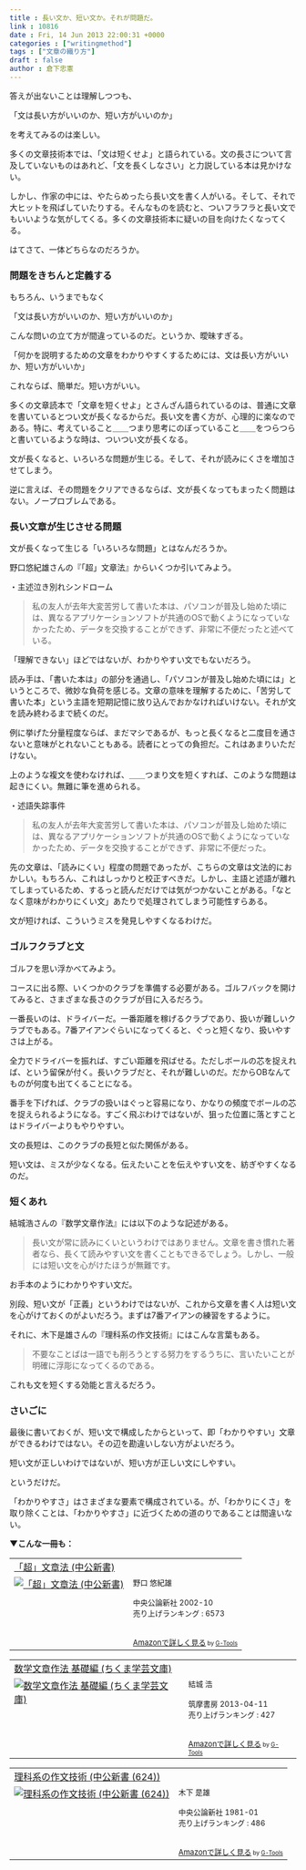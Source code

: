 ```yaml
---
title : 長い文か、短い文か。それが問題だ。
link : 10816
date : Fri, 14 Jun 2013 22:00:31 +0000
categories : ["writingmethod"]
tags : ["文章の織り方"]
draft : false
author : 倉下忠憲
---
```


答えが出ないことは理解しつつも、

「文は長い方がいいのか、短い方がいいのか」

を考えてみるのは楽しい。

多くの文章技術本では、「文は短くせよ」と語られている。文の長さについて言及していないものはあれど、「文を長くしなさい」と力説している本は見かけない。

しかし、作家の中には、やたらめったら長い文を書く人がいる。そして、それで大ヒットを飛ばしていたりする。そんなものを読むと、ついフラフラと長い文でもいいような気がしてくる。多くの文章技術本に疑いの目を向けたくなってくる。

はてさて、一体どちらなのだろうか。

<H3>問題をきちんと定義する</H3>もちろん、いうまでもなく

「文は長い方がいいのか、短い方がいいのか」

こんな問いの立て方が間違っているのだ。というか、曖昧すぎる。

「何かを説明するための文章をわかりやすくするためには、文は長い方がいいか、短い方がいいか」

これならば、簡単だ。短い方がいい。

多くの文章読本で「文章を短くせよ」とさんざん語られているのは、普通に文章を書いているとつい文が長くなるからだ。長い文を書く方が、心理的に楽なのである。特に、考えていること＿＿つまり思考にのぼっていること＿＿をつらつらと書いているような時は、ついつい文が長くなる。

文が長くなると、いろいろな問題が生じる。そして、それが読みにくさを増加させてしまう。

逆に言えば、その問題をクリアできるならば、文が長くなってもまったく問題はない。ノープロブレムである。

<H3>長い文章が生じさせる問題</H3>文が長くなって生じる「いろいろな問題」とはなんだろうか。

野口悠紀雄さんの『「超」文章法』からいくつか引いてみよう。

・主述泣き別れシンドローム

<blockquote>
私の友人が去年大変苦労して書いた本は、パソコンが普及し始めた頃には、異なるアプリケーションソフトが共通のOSで動くようになっていなかったため、データを交換することができず、非常に不便だったと述べている。
</blockquote>

「理解できない」ほどではないが、わかりやすい文でもないだろう。

読み手は、「書いた本は」の部分を通過し、「パソコンが普及し始めた頃には」というところで、微妙な負荷を感じる。文章の意味を理解するために、「苦労して書いた本」という主語を短期記憶に放り込んでおかなければいけない。それが文を読み終わるまで続くのだ。

例に挙げた分量程度ならば、まだマシであるが、もっと長くなると二度目を通さないと意味がとれないこともある。読者にとっての負担だ。これはあまりいただけない。

上のような複文を使わなければ、＿＿つまり文を短くすれば、このような問題は起きにくい。無難に筆を進められる。

・述語失踪事件

<blockquote>
私の友人が去年大変苦労して書いた本は、パソコンが普及し始めた頃には、異なるアプリケーションソフトが共通のOSで動くようになっていなかったため、データを交換することができず、非常に不便だった。
</blockquote>

先の文章は、「読みにくい」程度の問題であったが、こちらの文章は文法的におかしい。もちろん、これはしっかりと校正すべきだ。しかし、主語と述語が離れてしまっているため、するっと読んだだけでは気がつかないことがある。「なとなく意味がわかりにくい文」あたりで処理されてしまう可能性すらある。

文が短ければ、こういうミスを発見しやすくなるわけだ。

<H3>ゴルフクラブと文</H3>ゴルフを思い浮かべてみよう。

コースに出る際、いくつかのクラブを準備する必要がある。ゴルフバックを開けてみると、さまざまな長さのクラブが目に入るだろう。

一番長いのは、ドライバーだ。一番距離を稼げるクラブであり、扱いが難しいクラブでもある。7番アイアンぐらいになってくると、ぐっと短くなり、扱いやすさは上がる。

全力でドライバーを振れば、すごい距離を飛ばせる。ただしボールの芯を捉えれば、という留保が付く。長いクラブだと、それが難しいのだ。だからOBなんてものが何度も出てくることになる。

番手を下げれば、クラブの扱いはぐっと容易になり、かなりの頻度でボールの芯を捉えられるようになる。すごく飛ぶわけではないが、狙った位置に落とすことはドライバーよりもやりやすい。

文の長短は、このクラブの長短と似た関係がある。

短い文は、ミスが少なくなる。伝えたいことを伝えやすい文を、紡ぎやすくなるのだ。

<H3>短くあれ</H3>結城浩さんの『数学文章作法』には以下のような記述がある。

<blockquote>
長い文が常に読みにくいというわけではありません。文章を書き慣れた著者なら、長くて読みやすい文を書くこともできるでしょう。しかし、一般には短い文を心がけたほうが無難です。
</blockquote>

お手本のようにわかりやすい文だ。

別段、短い文が「正義」というわけではないが、これから文章を書く人は短い文を心がけておくのがよいだろう。まずは7番アイアンの練習をするように。

それに、木下是雄さんの『理科系の作文技術』にはこんな言葉もある。

<blockquote>不要なことばは一語でも削ろうとする努力をするうちに、言いたいことが明確に浮彫になってくるのである。</blockquote>

これも文を短くする効能と言えるだろう。

<H3>さいごに</H3>最後に書いておくが、短い文で構成したからといって、即「わかりやすい」文章ができるわけではない。その辺を勘違いしない方がよいだろう。

短い文が正しいわけではないが、短い方が正しい文にしやすい。

というだけだ。

「わかりやすさ」はさまざまな要素で構成されている。が、「わかりにくさ」を取り除くことは、「わかりやすさ」に近づくための道のりであることは間違いない。

<strong>▼こんな一冊も：</strong>
<table  border="0" cellpadding="5"><tr><td colspan="2"><a href="http://www.amazon.co.jp/%E3%80%8C%E8%B6%85%E3%80%8D%E6%96%87%E7%AB%A0%E6%B3%95-%E4%B8%AD%E5%85%AC%E6%96%B0%E6%9B%B8-%E9%87%8E%E5%8F%A3-%E6%82%A0%E7%B4%80%E9%9B%84/dp/4121016629%3FSubscriptionId%3D15SMZCTB9V8NGR2TW082%26tag%3Drashita1000-22%26linkCode%3Dxm2%26camp%3D2025%26creative%3D165953%26creativeASIN%3D4121016629" target="_blank">「超」文章法 (中公新書)</a><img src="http://www.assoc-amazon.jp/e/ir?t=rashita1000-22&l=ur2&o=9" width="1" height="1" style="border: none;" alt="" /></td></tr><tr><td valign="top"><a href="http://www.amazon.co.jp/%E3%80%8C%E8%B6%85%E3%80%8D%E6%96%87%E7%AB%A0%E6%B3%95-%E4%B8%AD%E5%85%AC%E6%96%B0%E6%9B%B8-%E9%87%8E%E5%8F%A3-%E6%82%A0%E7%B4%80%E9%9B%84/dp/4121016629%3FSubscriptionId%3D15SMZCTB9V8NGR2TW082%26tag%3Drashita1000-22%26linkCode%3Dxm2%26camp%3D2025%26creative%3D165953%26creativeASIN%3D4121016629" target="_blank"><img src="http://ecx.images-amazon.com/images/I/51YRA2JZ0PL._SL160_.jpg" border="0" alt="「超」文章法 (中公新書)" /></a></td><td valign="top"><font size="-1">野口 悠紀雄 <br /><br />中央公論新社  2002-10<br />売り上げランキング : 6573<br /><br /><br /><a href="http://www.amazon.co.jp/%E3%80%8C%E8%B6%85%E3%80%8D%E6%96%87%E7%AB%A0%E6%B3%95-%E4%B8%AD%E5%85%AC%E6%96%B0%E6%9B%B8-%E9%87%8E%E5%8F%A3-%E6%82%A0%E7%B4%80%E9%9B%84/dp/4121016629%3FSubscriptionId%3D15SMZCTB9V8NGR2TW082%26tag%3Drashita1000-22%26linkCode%3Dxm2%26camp%3D2025%26creative%3D165953%26creativeASIN%3D4121016629" target="_blank">Amazonで詳しく見る</a></font><font size="-2"> by <a href="http://www.goodpic.com/mt/aws/index.html" >G-Tools</a></font></td></tr></table>

<table  border="0" cellpadding="5"><tr><td colspan="2"><a href="http://www.amazon.co.jp/%E6%95%B0%E5%AD%A6%E6%96%87%E7%AB%A0%E4%BD%9C%E6%B3%95-%E5%9F%BA%E7%A4%8E%E7%B7%A8-%E3%81%A1%E3%81%8F%E3%81%BE%E5%AD%A6%E8%8A%B8%E6%96%87%E5%BA%AB-%E7%B5%90%E5%9F%8E-%E6%B5%A9/dp/448009525X%3FSubscriptionId%3D15SMZCTB9V8NGR2TW082%26tag%3Drashita1000-22%26linkCode%3Dxm2%26camp%3D2025%26creative%3D165953%26creativeASIN%3D448009525X" target="_blank">数学文章作法 基礎編 (ちくま学芸文庫)</a><img src="http://www.assoc-amazon.jp/e/ir?t=rashita1000-22&l=ur2&o=9" width="1" height="1" style="border: none;" alt="" /></td></tr><tr><td valign="top"><a href="http://www.amazon.co.jp/%E6%95%B0%E5%AD%A6%E6%96%87%E7%AB%A0%E4%BD%9C%E6%B3%95-%E5%9F%BA%E7%A4%8E%E7%B7%A8-%E3%81%A1%E3%81%8F%E3%81%BE%E5%AD%A6%E8%8A%B8%E6%96%87%E5%BA%AB-%E7%B5%90%E5%9F%8E-%E6%B5%A9/dp/448009525X%3FSubscriptionId%3D15SMZCTB9V8NGR2TW082%26tag%3Drashita1000-22%26linkCode%3Dxm2%26camp%3D2025%26creative%3D165953%26creativeASIN%3D448009525X" target="_blank"><img src="http://ecx.images-amazon.com/images/I/51f9QjetSrL._SL160_.jpg" border="0" alt="数学文章作法 基礎編 (ちくま学芸文庫)" /></a></td><td valign="top"><font size="-1">結城 浩 <br /><br />筑摩書房  2013-04-11<br />売り上げランキング : 427<br /><br /><br /><a href="http://www.amazon.co.jp/%E6%95%B0%E5%AD%A6%E6%96%87%E7%AB%A0%E4%BD%9C%E6%B3%95-%E5%9F%BA%E7%A4%8E%E7%B7%A8-%E3%81%A1%E3%81%8F%E3%81%BE%E5%AD%A6%E8%8A%B8%E6%96%87%E5%BA%AB-%E7%B5%90%E5%9F%8E-%E6%B5%A9/dp/448009525X%3FSubscriptionId%3D15SMZCTB9V8NGR2TW082%26tag%3Drashita1000-22%26linkCode%3Dxm2%26camp%3D2025%26creative%3D165953%26creativeASIN%3D448009525X" target="_blank">Amazonで詳しく見る</a></font><font size="-2"> by <a href="http://www.goodpic.com/mt/aws/index.html" >G-Tools</a></font></td></tr></table>

<table  border="0" cellpadding="5"><tr><td colspan="2"><a href="http://www.amazon.co.jp/%E7%90%86%E7%A7%91%E7%B3%BB%E3%81%AE%E4%BD%9C%E6%96%87%E6%8A%80%E8%A1%93-%E4%B8%AD%E5%85%AC%E6%96%B0%E6%9B%B8-624-%E6%9C%A8%E4%B8%8B-%E6%98%AF%E9%9B%84/dp/4121006240%3FSubscriptionId%3D15SMZCTB9V8NGR2TW082%26tag%3Drashita1000-22%26linkCode%3Dxm2%26camp%3D2025%26creative%3D165953%26creativeASIN%3D4121006240" target="_blank">理科系の作文技術 (中公新書 (624))</a><img src="http://www.assoc-amazon.jp/e/ir?t=rashita1000-22&l=ur2&o=9" width="1" height="1" style="border: none;" alt="" /></td></tr><tr><td valign="top"><a href="http://www.amazon.co.jp/%E7%90%86%E7%A7%91%E7%B3%BB%E3%81%AE%E4%BD%9C%E6%96%87%E6%8A%80%E8%A1%93-%E4%B8%AD%E5%85%AC%E6%96%B0%E6%9B%B8-624-%E6%9C%A8%E4%B8%8B-%E6%98%AF%E9%9B%84/dp/4121006240%3FSubscriptionId%3D15SMZCTB9V8NGR2TW082%26tag%3Drashita1000-22%26linkCode%3Dxm2%26camp%3D2025%26creative%3D165953%26creativeASIN%3D4121006240" target="_blank"><img src="http://ecx.images-amazon.com/images/I/31818M220JL._SL160_.jpg" border="0" alt="理科系の作文技術 (中公新書 (624))" /></a></td><td valign="top"><font size="-1">木下 是雄 <br /><br />中央公論新社  1981-01<br />売り上げランキング : 486<br /><br /><br /><a href="http://www.amazon.co.jp/%E7%90%86%E7%A7%91%E7%B3%BB%E3%81%AE%E4%BD%9C%E6%96%87%E6%8A%80%E8%A1%93-%E4%B8%AD%E5%85%AC%E6%96%B0%E6%9B%B8-624-%E6%9C%A8%E4%B8%8B-%E6%98%AF%E9%9B%84/dp/4121006240%3FSubscriptionId%3D15SMZCTB9V8NGR2TW082%26tag%3Drashita1000-22%26linkCode%3Dxm2%26camp%3D2025%26creative%3D165953%26creativeASIN%3D4121006240" target="_blank">Amazonで詳しく見る</a></font><font size="-2"> by <a href="http://www.goodpic.com/mt/aws/index.html" >G-Tools</a></font></td></tr></table>




